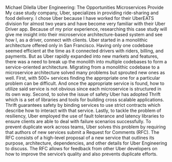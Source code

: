 Michael Dilella
Uber Engineering: The Opportunities Microservices Provide
	My case study company, Uber, specializes in providing ride-sharing and food delivery. I chose Uber because I have worked for their UberEATS division for almost two years and have become very familiar with their Uber Driver app. Because of my prior experience, researching this case study will give me insight into their microservice architecture-based system and see how I, as a driver, connect with clients. Uber started in a monolithic architecture offered only in San Francisco. Having only one codebase seemed efficient at the time as it connected drivers with riders, billing, and payments. But as Uber rapidly expanded into new markets and features, there was a need to break up the monolith into multiple codebases to form a service-oriented architecture. Migrating from a monolithic codebase to a microservice architecture solved many problems but sprouted new ones as well. First, with 500+ services finding the appropriate one for a particular problem can be difficult. And once the appropriate service is found, how to utilize said service is not obvious since each microservice is structured in its own way. Second, to solve the issue of safety Uber has adopted Thrift which is a set of libraries and tools for building cross scalable applications. Thrift guarantees safety by binding services to use strict contracts which describe how to interact with that service. Lastly, to tackle the problem of resiliency, Uber employed the use of fault tolerance and latency libraries to ensure clients are able to deal with failure scenarios successfully. To prevent duplicate work across teams, Uber solves this problem by requiring that authors of new services submit a Request for Comments (RFC). The RFC consists of a high-level proposal of a new service that outlines its purpose, architecture, dependencies, and other details for Uber Engineering to discuss. The RFC allows for feedback from other Uber developers on how to improve the service’s quality and also prevents duplicate efforts.
